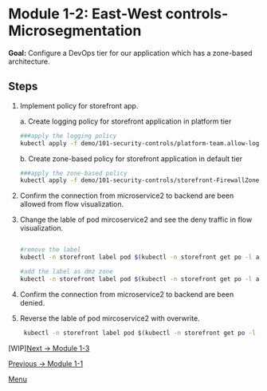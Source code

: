 # Module 1-2: East-West controls-Microsegmentation

**Goal:** Configure a DevOps tier for our application which has a zone-based architecture.

## Steps



1. Implement policy for storefront app. 

   

    a. Create logging policy for storefront application in platform tier 
    ```bash
    ###apply the logging policy
    kubectl apply -f demo/101-security-controls/platform-team.allow-logging.yaml
    ```

    
    b. Create zone-based policy for storefront application in default tier
    ```bash
    ###apply the zone-based policy
    kubectl apply -f demo/101-security-controls/storefront-FirewallZonesPolicies.yaml
    ```

   
2. Confirm the connection from microservice2 to backend are been allowed from flow visualization.


3. Change the lable of pod mircoservice2 and see the deny traffic in flow visualization. 

    ```bash

    #remove the label 
    kubectl -n storefront label pod $(kubectl -n storefront get po -l app=microservice2 -ojsonpath='{.items[0].metadata.name}') fw-zone-

    #add the label as dmz zone
    kubectl -n storefront label pod $(kubectl -n storefront get po -l app=microservice2 -ojsonpath='{.items[0].metadata.name}')  fw-zone=dmz
    ```

4. Confirm the connection from microservice2 to backend are been denied.


5. Reverse the lable of pod mircoservice2 with overwrite. 
   
   ```bash
    kubectl -n storefront label pod $(kubectl -n storefront get po -l app=microservice2 -ojsonpath='{.items[0].metadata.name}') fw-zone=trusted --overwrite
    ```



[WIP][Next -> Module 1-3](../modules/host-protection.md)

[Previous -> Module 1-1](../modules/app-service-control.md)

[Menu](../README.md)